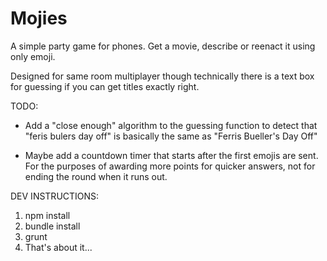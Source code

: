 # Mojies

A simple party game for phones. Get a movie, describe or reenact it using only emoji.

Designed for same room multiplayer though technically there is a text box for guessing if you can get titles exactly right.

TODO:

 - Add a "close enough" algorithm to the guessing function to detect that "feris bulers day off" is basically the same as "Ferris Bueller's Day Off"

 - Maybe add a countdown timer that starts after the first emojis are sent. For the purposes of awarding more points for quicker answers, not for ending the round when it runs out.

DEV INSTRUCTIONS:

1. npm install
2. bundle install
3. grunt
4. That's about it...
